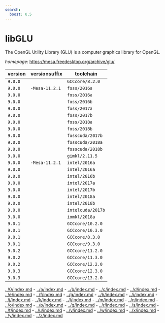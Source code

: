 ```yaml
---
search:
  boost: 0.5
---
```

# libGLU

The OpenGL Utility Library (GLU) is a computer graphics library for OpenGL.

*homepage*: <https://mesa.freedesktop.org/archive/glu/>

version | versionsuffix | toolchain
--------|---------------|----------
``9.0.0`` |  | ``GCCcore/8.2.0``
``9.0.0`` | ``-Mesa-11.2.1`` | ``foss/2016a``
``9.0.0`` |  | ``foss/2016a``
``9.0.0`` |  | ``foss/2016b``
``9.0.0`` |  | ``foss/2017a``
``9.0.0`` |  | ``foss/2017b``
``9.0.0`` |  | ``foss/2018a``
``9.0.0`` |  | ``foss/2018b``
``9.0.0`` |  | ``fosscuda/2017b``
``9.0.0`` |  | ``fosscuda/2018a``
``9.0.0`` |  | ``fosscuda/2018b``
``9.0.0`` |  | ``gimkl/2.11.5``
``9.0.0`` | ``-Mesa-11.2.1`` | ``intel/2016a``
``9.0.0`` |  | ``intel/2016a``
``9.0.0`` |  | ``intel/2016b``
``9.0.0`` |  | ``intel/2017a``
``9.0.0`` |  | ``intel/2017b``
``9.0.0`` |  | ``intel/2018a``
``9.0.0`` |  | ``intel/2018b``
``9.0.0`` |  | ``intelcuda/2017b``
``9.0.0`` |  | ``iomkl/2018a``
``9.0.1`` |  | ``GCCcore/10.2.0``
``9.0.1`` |  | ``GCCcore/10.3.0``
``9.0.1`` |  | ``GCCcore/8.3.0``
``9.0.1`` |  | ``GCCcore/9.3.0``
``9.0.2`` |  | ``GCCcore/11.2.0``
``9.0.2`` |  | ``GCCcore/11.3.0``
``9.0.2`` |  | ``GCCcore/12.2.0``
``9.0.3`` |  | ``GCCcore/12.3.0``
``9.0.3`` |  | ``GCCcore/13.2.0``

[../0/index.md](0) - [../a/index.md](a) - [../b/index.md](b) - [../c/index.md](c) - [../d/index.md](d) - [../e/index.md](e) - [../f/index.md](f) - [../g/index.md](g) - [../h/index.md](h) - [../i/index.md](i) - [../j/index.md](j) - [../k/index.md](k) - [../l/index.md](l) - [../m/index.md](m) - [../n/index.md](n) - [../o/index.md](o) - [../p/index.md](p) - [../q/index.md](q) - [../r/index.md](r) - [../s/index.md](s) - [../t/index.md](t) - [../u/index.md](u) - [../v/index.md](v) - [../w/index.md](w) - [../x/index.md](x) - [../y/index.md](y) - [../z/index.md](z)

